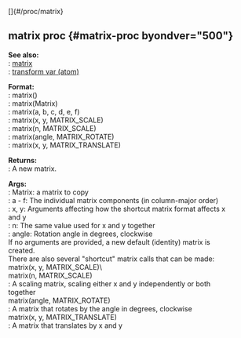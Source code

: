 []{#/proc/matrix}    
## matrix proc {#matrix-proc byondver="500"}    
**See also:**    
:   [matrix](/ref/matrix.md)    
:   [transform var (atom)](/ref/atom/var/transform.md)    
<!-- -->    
**Format:**    
:   matrix()    
:   matrix(Matrix)    
:   matrix(a, b, c, d, e, f)    
:   matrix(x, y, MATRIX_SCALE)    
:   matrix(n, MATRIX_SCALE)    
:   matrix(angle, MATRIX_ROTATE)    
:   matrix(x, y, MATRIX_TRANSLATE)    
<!-- -->    
**Returns:**    
:   A new matrix.    
<!-- -->    
**Args:**    
:   Matrix: a matrix to copy    
:   a - f: The individual matrix components (in column-major order)    
:   x, y: Arguments affecting how the shortcut matrix format affects x    
    and y    
:   n: The same value used for x and y together    
:   angle: Rotation angle in degrees, clockwise    
If no arguments are provided, a new default (identity) matrix is    
created.    
There are also several \"shortcut\" matrix calls that can be made:    
matrix(x, y, MATRIX_SCALE)\    
matrix(n, MATRIX_SCALE)    
:   A scaling matrix, scaling either x and y independently or both    
    together    
matrix(angle, MATRIX_ROTATE)    
:   A matrix that rotates by the angle in degrees, clockwise    
matrix(x, y, MATRIX_TRANSLATE)    
:   A matrix that translates by x and y  